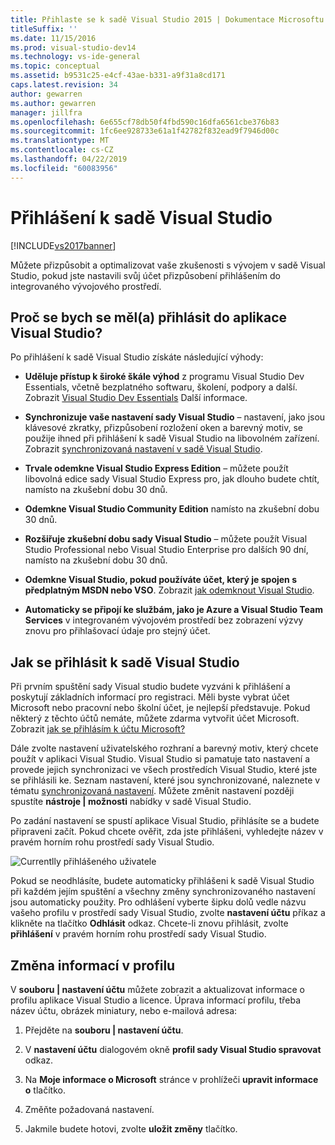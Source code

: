 ```yaml
---
title: Přihlaste se k sadě Visual Studio 2015 | Dokumentace Microsoftu
titleSuffix: ''
ms.date: 11/15/2016
ms.prod: visual-studio-dev14
ms.technology: vs-ide-general
ms.topic: conceptual
ms.assetid: b9531c25-e4cf-43ae-b331-a9f31a8cd171
caps.latest.revision: 34
author: gewarren
ms.author: gewarren
manager: jillfra
ms.openlocfilehash: 6e655cf78db50f4fbd590c16dfa6561cbe376b83
ms.sourcegitcommit: 1fc6ee928733e61a1f42782f832ead9f7946d00c
ms.translationtype: MT
ms.contentlocale: cs-CZ
ms.lasthandoff: 04/22/2019
ms.locfileid: "60083956"
---
```

# <a name="signing-in-to-visual-studio"></a>Přihlášení k sadě Visual Studio
[!INCLUDE[vs2017banner](../includes/vs2017banner.md)]

Můžete přizpůsobit a optimalizovat vaše zkušenosti s vývojem v sadě Visual Studio, pokud jste nastavili svůj účet přizpůsobení přihlášením do integrovaného vývojového prostředí.

## <a name="why-should-i-sign-in-to-visual-studio"></a>Proč se bych se měl(a) přihlásit do aplikace Visual Studio?
 Po přihlášení k sadě Visual Studio získáte následující výhody:

- **Uděluje přístup k široké škále výhod** z programu Visual Studio Dev Essentials, včetně bezplatného softwaru, školení, podpory a další. Zobrazit [Visual Studio Dev Essentials](https://aka.ms/vsdevhelp) Další informace.

- **Synchronizuje vaše nastavení sady Visual Studio** – nastavení, jako jsou klávesové zkratky, přizpůsobení rozložení oken a barevný motiv, se použije ihned při přihlášení k sadě Visual Studio na libovolném zařízení. Zobrazit [synchronizovaná nastavení v sadě Visual Studio](http://msdn.microsoft.com/library/dn135229%28v=vs.120%29.aspx).

- **Trvale odemkne Visual Studio Express Edition** – můžete použít libovolná edice sady Visual Studio Express pro, jak dlouho budete chtít, namísto na zkušební dobu 30 dnů.

- **Odemkne Visual Studio Community Edition** namísto na zkušební dobu 30 dnů.

- **Rozšiřuje zkušební dobu sady Visual Studio** – můžete použít Visual Studio Professional nebo Visual Studio Enterprise pro dalších 90 dní, namísto na zkušební dobu 30 dnů.

- **Odemkne Visual Studio, pokud používáte účet, který je spojen s předplatným MSDN nebo VSO**. Zobrazit [jak odemknout Visual Studio](../ide/how-to-unlock-visual-studio.md).

- **Automaticky se připojí ke službám, jako je Azure a Visual Studio Team Services** v integrovaném vývojovém prostředí bez zobrazení výzvy znovu pro přihlašovací údaje pro stejný účet.

## <a name="how-to-sign-in-to-visual-studio"></a>Jak se přihlásit k sadě Visual Studio
 Při prvním spuštění sady Visual studio budete vyzváni k přihlášení a poskytují základních informací pro registraci. Měli byste vybrat účet Microsoft nebo pracovní nebo školní účet, je nejlepší představuje. Pokud některý z těchto účtů nemáte, můžete zdarma vytvořit účet Microsoft. Zobrazit [jak se přihlásím k účtu Microsoft?](http://windows.microsoft.com/windows-live/sign-up-create-account-how)

 Dále zvolte nastavení uživatelského rozhraní a barevný motiv, který chcete použít v aplikaci Visual Studio. Visual Studio si pamatuje tato nastavení a provede jejich synchronizaci ve všech prostředích Visual Studio, které jste se přihlásili ke. Seznam nastavení, které jsou synchronizované, naleznete v tématu [synchronizovaná nastavení](../ide/synchronized-settings-in-visual-studio.md). Můžete změnit nastavení později spustíte **nástroje &#124; možnosti** nabídky v sadě Visual Studio.

 Po zadání nastavení se spustí aplikace Visual Studio, přihlásíte se a budete připraveni začít. Pokud chcete ověřit, zda jste přihlášeni, vyhledejte název v pravém horním rohu prostředí sady Visual Studio.

 ![Currentlly přihlášeného uživatele](../ide/media/vs2015-username.png "VS2015_UserName")

 Pokud se neodhlásíte, budete automaticky přihlášeni k sadě Visual Studio při každém jejím spuštění a všechny změny synchronizovaného nastavení jsou automaticky použity. Pro odhlášení vyberte šipku dolů vedle názvu vašeho profilu v prostředí sady Visual Studio, zvolte **nastavení účtu** příkaz a klikněte na tlačítko **Odhlásit** odkaz. Chcete-li znovu přihlásit, zvolte **přihlášení** v pravém horním rohu prostředí sady Visual Studio.

## <a name="to-change-your-profile-information"></a>Změna informací v profilu
 V **souboru &#124; nastavení účtu** můžete zobrazit a aktualizovat informace o profilu aplikace Visual Studio a licence. Úprava informací profilu, třeba název účtu, obrázek miniatury, nebo e-mailová adresa:

1. Přejděte na **souboru &#124; nastavení účtu**.

2. V **nastavení účtu** dialogovém okně **profil sady Visual Studio spravovat** odkaz.

3. Na **Moje informace o Microsoft** stránce v prohlížeči **upravit informace o** tlačítko.

4. Změňte požadovaná nastavení.

5. Jakmile budete hotovi, zvolte **uložit změny** tlačítko.

